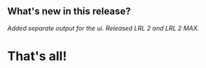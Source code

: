 ## What's new in this release?

_Added separate output for the ui._
_Released LRL 2 and LRL 2 MAX._




# That's all! 